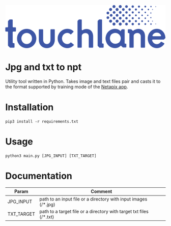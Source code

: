 ![LOGO](https://github.com/touchlane/NetapixTools/blob/master/Assets/logo.svg)

# Jpg and txt to npt

Utility tool written in Python. Takes image and text files pair and casts it to the format supported by training mode of the [Netapix app](https://github.com/touchlane/Netapix). 

# Installation

```
pip3 install -r requirements.txt
```

# Usage

```
python3 main.py [JPG_INPUT] [TXT_TARGET]
```

# Documentation

| Param | Comment |
| ------------- | ------------- |
| JPG_INPUT | path to an input file or a directory with input images (/*.jpg)|
| TXT_TARGET | path to a target file or a directory with target txt files (/*.txt)|
